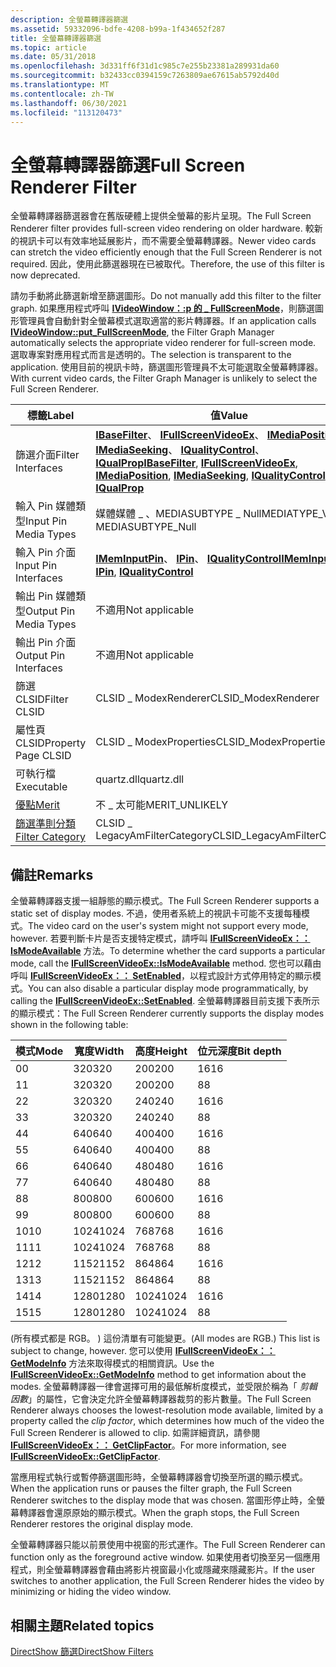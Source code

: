 ```yaml
---
description: 全螢幕轉譯器篩選
ms.assetid: 59332096-bdfe-4208-b99a-1f434652f287
title: 全螢幕轉譯器篩選
ms.topic: article
ms.date: 05/31/2018
ms.openlocfilehash: 3d331ff6f31d1c985c7e255b23381a289931da60
ms.sourcegitcommit: b32433cc0394159c7263809ae67615ab5792d40d
ms.translationtype: MT
ms.contentlocale: zh-TW
ms.lasthandoff: 06/30/2021
ms.locfileid: "113120473"
---
```

# <a name="full-screen-renderer-filter"></a><span data-ttu-id="6d556-103">全螢幕轉譯器篩選</span><span class="sxs-lookup"><span data-stu-id="6d556-103">Full Screen Renderer Filter</span></span>

<span data-ttu-id="6d556-104">全螢幕轉譯器篩選器會在舊版硬體上提供全螢幕的影片呈現。</span><span class="sxs-lookup"><span data-stu-id="6d556-104">The Full Screen Renderer filter provides full-screen video rendering on older hardware.</span></span> <span data-ttu-id="6d556-105">較新的視訊卡可以有效率地延展影片，而不需要全螢幕轉譯器。</span><span class="sxs-lookup"><span data-stu-id="6d556-105">Newer video cards can stretch the video efficiently enough that the Full Screen Renderer is not required.</span></span> <span data-ttu-id="6d556-106">因此，使用此篩選器現在已被取代。</span><span class="sxs-lookup"><span data-stu-id="6d556-106">Therefore, the use of this filter is now deprecated.</span></span>

<span data-ttu-id="6d556-107">請勿手動將此篩選新增至篩選圖形。</span><span class="sxs-lookup"><span data-stu-id="6d556-107">Do not manually add this filter to the filter graph.</span></span> <span data-ttu-id="6d556-108">如果應用程式呼叫 [**IVideoWindow：:p 的 \_ FullScreenMode**](/windows/desktop/api/Control/nf-control-ivideowindow-put_fullscreenmode)，則篩選圖形管理員會自動針對全螢幕模式選取適當的影片轉譯器。</span><span class="sxs-lookup"><span data-stu-id="6d556-108">If an application calls [**IVideoWindow::put\_FullScreenMode**](/windows/desktop/api/Control/nf-control-ivideowindow-put_fullscreenmode), the Filter Graph Manager automatically selects the appropriate video renderer for full-screen mode.</span></span> <span data-ttu-id="6d556-109">選取專案對應用程式而言是透明的。</span><span class="sxs-lookup"><span data-stu-id="6d556-109">The selection is transparent to the application.</span></span> <span data-ttu-id="6d556-110">使用目前的視訊卡時，篩選圖形管理員不太可能選取全螢幕轉譯器。</span><span class="sxs-lookup"><span data-stu-id="6d556-110">With current video cards, the Filter Graph Manager is unlikely to select the Full Screen Renderer.</span></span>



| <span data-ttu-id="6d556-111">標籤</span><span class="sxs-lookup"><span data-stu-id="6d556-111">Label</span></span> | <span data-ttu-id="6d556-112">值</span><span class="sxs-lookup"><span data-stu-id="6d556-112">Value</span></span> |
|------------------------------------------|----------------------------------------------------------------------------------------------------------------------------------------------------------------------------------------------------------------------------------------------------|
| <span data-ttu-id="6d556-113">篩選介面</span><span class="sxs-lookup"><span data-stu-id="6d556-113">Filter Interfaces</span></span>                        | <span data-ttu-id="6d556-114">[**IBaseFilter**](/windows/desktop/api/Strmif/nn-strmif-ibasefilter)、 [**IFullScreenVideoEx**](/previous-versions/windows/desktop/api/Amvideo/nn-amvideo-ifullscreenvideoex)、 [**IMediaPosition**](/windows/desktop/api/Control/nn-control-imediaposition)、 [**IMediaSeeking**](/windows/desktop/api/Strmif/nn-strmif-imediaseeking)、 [**IQualityControl**](/windows/desktop/api/Strmif/nn-strmif-iqualitycontrol)、 [**IQualProp**](/previous-versions/windows/desktop/api/Amvideo/nn-amvideo-iqualprop)</span><span class="sxs-lookup"><span data-stu-id="6d556-114">[**IBaseFilter**](/windows/desktop/api/Strmif/nn-strmif-ibasefilter), [**IFullScreenVideoEx**](/previous-versions/windows/desktop/api/Amvideo/nn-amvideo-ifullscreenvideoex), [**IMediaPosition**](/windows/desktop/api/Control/nn-control-imediaposition), [**IMediaSeeking**](/windows/desktop/api/Strmif/nn-strmif-imediaseeking), [**IQualityControl**](/windows/desktop/api/Strmif/nn-strmif-iqualitycontrol), [**IQualProp**](/previous-versions/windows/desktop/api/Amvideo/nn-amvideo-iqualprop)</span></span> |
| <span data-ttu-id="6d556-115">輸入 Pin 媒體類型</span><span class="sxs-lookup"><span data-stu-id="6d556-115">Input Pin Media Types</span></span>                    | <span data-ttu-id="6d556-116">媒體媒體 \_ 、MEDIASUBTYPE \_ Null</span><span class="sxs-lookup"><span data-stu-id="6d556-116">MEDIATYPE\_Video, MEDIASUBTYPE\_Null</span></span>                                                                                                                                                                                                               |
| <span data-ttu-id="6d556-117">輸入 Pin 介面</span><span class="sxs-lookup"><span data-stu-id="6d556-117">Input Pin Interfaces</span></span>                     | <span data-ttu-id="6d556-118">[**IMemInputPin**](/windows/desktop/api/Strmif/nn-strmif-imeminputpin)、 [**IPin**](/windows/desktop/api/Strmif/nn-strmif-ipin)、 [**IQualityControl**](/windows/desktop/api/Strmif/nn-strmif-iqualitycontrol)</span><span class="sxs-lookup"><span data-stu-id="6d556-118">[**IMemInputPin**](/windows/desktop/api/Strmif/nn-strmif-imeminputpin), [**IPin**](/windows/desktop/api/Strmif/nn-strmif-ipin), [**IQualityControl**](/windows/desktop/api/Strmif/nn-strmif-iqualitycontrol)</span></span>                                                                                                                                             |
| <span data-ttu-id="6d556-119">輸出 Pin 媒體類型</span><span class="sxs-lookup"><span data-stu-id="6d556-119">Output Pin Media Types</span></span>                   | <span data-ttu-id="6d556-120">不適用</span><span class="sxs-lookup"><span data-stu-id="6d556-120">Not applicable</span></span>                                                                                                                                                                                                                                     |
| <span data-ttu-id="6d556-121">輸出 Pin 介面</span><span class="sxs-lookup"><span data-stu-id="6d556-121">Output Pin Interfaces</span></span>                    | <span data-ttu-id="6d556-122">不適用</span><span class="sxs-lookup"><span data-stu-id="6d556-122">Not applicable</span></span>                                                                                                                                                                                                                                     |
| <span data-ttu-id="6d556-123">篩選 CLSID</span><span class="sxs-lookup"><span data-stu-id="6d556-123">Filter CLSID</span></span>                             | <span data-ttu-id="6d556-124">CLSID \_ ModexRenderer</span><span class="sxs-lookup"><span data-stu-id="6d556-124">CLSID\_ModexRenderer</span></span>                                                                                                                                                                                                                               |
| <span data-ttu-id="6d556-125">屬性頁 CLSID</span><span class="sxs-lookup"><span data-stu-id="6d556-125">Property Page CLSID</span></span>                      | <span data-ttu-id="6d556-126">CLSID \_ ModexProperties</span><span class="sxs-lookup"><span data-stu-id="6d556-126">CLSID\_ModexProperties</span></span>                                                                                                                                                                                                                             |
| <span data-ttu-id="6d556-127">可執行檔</span><span class="sxs-lookup"><span data-stu-id="6d556-127">Executable</span></span>                               | <span data-ttu-id="6d556-128">quartz.dll</span><span class="sxs-lookup"><span data-stu-id="6d556-128">quartz.dll</span></span>                                                                                                                                                                                                                                         |
| [<span data-ttu-id="6d556-129">優點</span><span class="sxs-lookup"><span data-stu-id="6d556-129">Merit</span></span>](merit.md)                       | <span data-ttu-id="6d556-130">不 \_ 太可能</span><span class="sxs-lookup"><span data-stu-id="6d556-130">MERIT\_UNLIKELY</span></span>                                                                                                                                                                                                                                    |
| [<span data-ttu-id="6d556-131">篩選準則分類</span><span class="sxs-lookup"><span data-stu-id="6d556-131">Filter Category</span></span>](filter-categories.md) | <span data-ttu-id="6d556-132">CLSID \_ LegacyAmFilterCategory</span><span class="sxs-lookup"><span data-stu-id="6d556-132">CLSID\_LegacyAmFilterCategory</span></span>                                                                                                                                                                                                                      |



 

## <a name="remarks"></a><span data-ttu-id="6d556-133">備註</span><span class="sxs-lookup"><span data-stu-id="6d556-133">Remarks</span></span>

<span data-ttu-id="6d556-134">全螢幕轉譯器支援一組靜態的顯示模式。</span><span class="sxs-lookup"><span data-stu-id="6d556-134">The Full Screen Renderer supports a static set of display modes.</span></span> <span data-ttu-id="6d556-135">不過，使用者系統上的視訊卡可能不支援每種模式。</span><span class="sxs-lookup"><span data-stu-id="6d556-135">The video card on the user's system might not support every mode, however.</span></span> <span data-ttu-id="6d556-136">若要判斷卡片是否支援特定模式，請呼叫 [**IFullScreenVideoEx：： IsModeAvailable**](/previous-versions/windows/desktop/api/Amvideo/nf-amvideo-ifullscreenvideoex-ismodeavailable) 方法。</span><span class="sxs-lookup"><span data-stu-id="6d556-136">To determine whether the card supports a particular mode, call the [**IFullScreenVideoEx::IsModeAvailable**](/previous-versions/windows/desktop/api/Amvideo/nf-amvideo-ifullscreenvideoex-ismodeavailable) method.</span></span> <span data-ttu-id="6d556-137">您也可以藉由呼叫 [**IFullScreenVideoEx：： SetEnabled**](/previous-versions/windows/desktop/api/Amvideo/nf-amvideo-ifullscreenvideoex-setenabled)，以程式設計方式停用特定的顯示模式。</span><span class="sxs-lookup"><span data-stu-id="6d556-137">You can also disable a particular display mode programmatically, by calling the [**IFullScreenVideoEx::SetEnabled**](/previous-versions/windows/desktop/api/Amvideo/nf-amvideo-ifullscreenvideoex-setenabled).</span></span> <span data-ttu-id="6d556-138">全螢幕轉譯器目前支援下表所示的顯示模式：</span><span class="sxs-lookup"><span data-stu-id="6d556-138">The Full Screen Renderer currently supports the display modes shown in the following table:</span></span>



| <span data-ttu-id="6d556-139">模式</span><span class="sxs-lookup"><span data-stu-id="6d556-139">Mode</span></span> | <span data-ttu-id="6d556-140">寬度</span><span class="sxs-lookup"><span data-stu-id="6d556-140">Width</span></span> | <span data-ttu-id="6d556-141">高度</span><span class="sxs-lookup"><span data-stu-id="6d556-141">Height</span></span> | <span data-ttu-id="6d556-142">位元深度</span><span class="sxs-lookup"><span data-stu-id="6d556-142">Bit depth</span></span> |
|------|-------|--------|-----------|
| <span data-ttu-id="6d556-143">0</span><span class="sxs-lookup"><span data-stu-id="6d556-143">0</span></span>    | <span data-ttu-id="6d556-144">320</span><span class="sxs-lookup"><span data-stu-id="6d556-144">320</span></span>   | <span data-ttu-id="6d556-145">200</span><span class="sxs-lookup"><span data-stu-id="6d556-145">200</span></span>    | <span data-ttu-id="6d556-146">16</span><span class="sxs-lookup"><span data-stu-id="6d556-146">16</span></span>        |
| <span data-ttu-id="6d556-147">1</span><span class="sxs-lookup"><span data-stu-id="6d556-147">1</span></span>    | <span data-ttu-id="6d556-148">320</span><span class="sxs-lookup"><span data-stu-id="6d556-148">320</span></span>   | <span data-ttu-id="6d556-149">200</span><span class="sxs-lookup"><span data-stu-id="6d556-149">200</span></span>    | <span data-ttu-id="6d556-150">8</span><span class="sxs-lookup"><span data-stu-id="6d556-150">8</span></span>         |
| <span data-ttu-id="6d556-151">2</span><span class="sxs-lookup"><span data-stu-id="6d556-151">2</span></span>    | <span data-ttu-id="6d556-152">320</span><span class="sxs-lookup"><span data-stu-id="6d556-152">320</span></span>   | <span data-ttu-id="6d556-153">240</span><span class="sxs-lookup"><span data-stu-id="6d556-153">240</span></span>    | <span data-ttu-id="6d556-154">16</span><span class="sxs-lookup"><span data-stu-id="6d556-154">16</span></span>        |
| <span data-ttu-id="6d556-155">3</span><span class="sxs-lookup"><span data-stu-id="6d556-155">3</span></span>    | <span data-ttu-id="6d556-156">320</span><span class="sxs-lookup"><span data-stu-id="6d556-156">320</span></span>   | <span data-ttu-id="6d556-157">240</span><span class="sxs-lookup"><span data-stu-id="6d556-157">240</span></span>    | <span data-ttu-id="6d556-158">8</span><span class="sxs-lookup"><span data-stu-id="6d556-158">8</span></span>         |
| <span data-ttu-id="6d556-159">4</span><span class="sxs-lookup"><span data-stu-id="6d556-159">4</span></span>    | <span data-ttu-id="6d556-160">640</span><span class="sxs-lookup"><span data-stu-id="6d556-160">640</span></span>   | <span data-ttu-id="6d556-161">400</span><span class="sxs-lookup"><span data-stu-id="6d556-161">400</span></span>    | <span data-ttu-id="6d556-162">16</span><span class="sxs-lookup"><span data-stu-id="6d556-162">16</span></span>        |
| <span data-ttu-id="6d556-163">5</span><span class="sxs-lookup"><span data-stu-id="6d556-163">5</span></span>    | <span data-ttu-id="6d556-164">640</span><span class="sxs-lookup"><span data-stu-id="6d556-164">640</span></span>   | <span data-ttu-id="6d556-165">400</span><span class="sxs-lookup"><span data-stu-id="6d556-165">400</span></span>    | <span data-ttu-id="6d556-166">8</span><span class="sxs-lookup"><span data-stu-id="6d556-166">8</span></span>         |
| <span data-ttu-id="6d556-167">6</span><span class="sxs-lookup"><span data-stu-id="6d556-167">6</span></span>    | <span data-ttu-id="6d556-168">640</span><span class="sxs-lookup"><span data-stu-id="6d556-168">640</span></span>   | <span data-ttu-id="6d556-169">480</span><span class="sxs-lookup"><span data-stu-id="6d556-169">480</span></span>    | <span data-ttu-id="6d556-170">16</span><span class="sxs-lookup"><span data-stu-id="6d556-170">16</span></span>        |
| <span data-ttu-id="6d556-171">7</span><span class="sxs-lookup"><span data-stu-id="6d556-171">7</span></span>    | <span data-ttu-id="6d556-172">640</span><span class="sxs-lookup"><span data-stu-id="6d556-172">640</span></span>   | <span data-ttu-id="6d556-173">480</span><span class="sxs-lookup"><span data-stu-id="6d556-173">480</span></span>    | <span data-ttu-id="6d556-174">8</span><span class="sxs-lookup"><span data-stu-id="6d556-174">8</span></span>         |
| <span data-ttu-id="6d556-175">8</span><span class="sxs-lookup"><span data-stu-id="6d556-175">8</span></span>    | <span data-ttu-id="6d556-176">800</span><span class="sxs-lookup"><span data-stu-id="6d556-176">800</span></span>   | <span data-ttu-id="6d556-177">600</span><span class="sxs-lookup"><span data-stu-id="6d556-177">600</span></span>    | <span data-ttu-id="6d556-178">16</span><span class="sxs-lookup"><span data-stu-id="6d556-178">16</span></span>        |
| <span data-ttu-id="6d556-179">9</span><span class="sxs-lookup"><span data-stu-id="6d556-179">9</span></span>    | <span data-ttu-id="6d556-180">800</span><span class="sxs-lookup"><span data-stu-id="6d556-180">800</span></span>   | <span data-ttu-id="6d556-181">600</span><span class="sxs-lookup"><span data-stu-id="6d556-181">600</span></span>    | <span data-ttu-id="6d556-182">8</span><span class="sxs-lookup"><span data-stu-id="6d556-182">8</span></span>         |
| <span data-ttu-id="6d556-183">10</span><span class="sxs-lookup"><span data-stu-id="6d556-183">10</span></span>   | <span data-ttu-id="6d556-184">1024</span><span class="sxs-lookup"><span data-stu-id="6d556-184">1024</span></span>  | <span data-ttu-id="6d556-185">768</span><span class="sxs-lookup"><span data-stu-id="6d556-185">768</span></span>    | <span data-ttu-id="6d556-186">16</span><span class="sxs-lookup"><span data-stu-id="6d556-186">16</span></span>        |
| <span data-ttu-id="6d556-187">11</span><span class="sxs-lookup"><span data-stu-id="6d556-187">11</span></span>   | <span data-ttu-id="6d556-188">1024</span><span class="sxs-lookup"><span data-stu-id="6d556-188">1024</span></span>  | <span data-ttu-id="6d556-189">768</span><span class="sxs-lookup"><span data-stu-id="6d556-189">768</span></span>    | <span data-ttu-id="6d556-190">8</span><span class="sxs-lookup"><span data-stu-id="6d556-190">8</span></span>         |
| <span data-ttu-id="6d556-191">12</span><span class="sxs-lookup"><span data-stu-id="6d556-191">12</span></span>   | <span data-ttu-id="6d556-192">1152</span><span class="sxs-lookup"><span data-stu-id="6d556-192">1152</span></span>  | <span data-ttu-id="6d556-193">864</span><span class="sxs-lookup"><span data-stu-id="6d556-193">864</span></span>    | <span data-ttu-id="6d556-194">16</span><span class="sxs-lookup"><span data-stu-id="6d556-194">16</span></span>        |
| <span data-ttu-id="6d556-195">13</span><span class="sxs-lookup"><span data-stu-id="6d556-195">13</span></span>   | <span data-ttu-id="6d556-196">1152</span><span class="sxs-lookup"><span data-stu-id="6d556-196">1152</span></span>  | <span data-ttu-id="6d556-197">864</span><span class="sxs-lookup"><span data-stu-id="6d556-197">864</span></span>    | <span data-ttu-id="6d556-198">8</span><span class="sxs-lookup"><span data-stu-id="6d556-198">8</span></span>         |
| <span data-ttu-id="6d556-199">14</span><span class="sxs-lookup"><span data-stu-id="6d556-199">14</span></span>   | <span data-ttu-id="6d556-200">1280</span><span class="sxs-lookup"><span data-stu-id="6d556-200">1280</span></span>  | <span data-ttu-id="6d556-201">1024</span><span class="sxs-lookup"><span data-stu-id="6d556-201">1024</span></span>   | <span data-ttu-id="6d556-202">16</span><span class="sxs-lookup"><span data-stu-id="6d556-202">16</span></span>        |
| <span data-ttu-id="6d556-203">15</span><span class="sxs-lookup"><span data-stu-id="6d556-203">15</span></span>   | <span data-ttu-id="6d556-204">1280</span><span class="sxs-lookup"><span data-stu-id="6d556-204">1280</span></span>  | <span data-ttu-id="6d556-205">1024</span><span class="sxs-lookup"><span data-stu-id="6d556-205">1024</span></span>   | <span data-ttu-id="6d556-206">8</span><span class="sxs-lookup"><span data-stu-id="6d556-206">8</span></span>         |



 

<span data-ttu-id="6d556-207"> (所有模式都是 RGB。 ) 這份清單有可能變更。</span><span class="sxs-lookup"><span data-stu-id="6d556-207">(All modes are RGB.) This list is subject to change, however.</span></span> <span data-ttu-id="6d556-208">您可以使用 [**IFullScreenVideoEx：： GetModeInfo**](/previous-versions/windows/desktop/api/Amvideo/nf-amvideo-ifullscreenvideoex-getmodeinfo) 方法來取得模式的相關資訊。</span><span class="sxs-lookup"><span data-stu-id="6d556-208">Use the [**IFullScreenVideoEx::GetModeInfo**](/previous-versions/windows/desktop/api/Amvideo/nf-amvideo-ifullscreenvideoex-getmodeinfo) method to get information about the modes.</span></span> <span data-ttu-id="6d556-209">全螢幕轉譯器一律會選擇可用的最低解析度模式，並受限於稱為「 *剪輯因數*」的屬性，它會決定允許全螢幕轉譯器裁剪的影片數量。</span><span class="sxs-lookup"><span data-stu-id="6d556-209">The Full Screen Renderer always chooses the lowest-resolution mode available, limited by a property called the *clip factor*, which determines how much of the video the Full Screen Renderer is allowed to clip.</span></span> <span data-ttu-id="6d556-210">如需詳細資訊，請參閱 [**IFullScreenVideoEx：： GetClipFactor**](/previous-versions/windows/desktop/api/Amvideo/nf-amvideo-ifullscreenvideoex-getclipfactor)。</span><span class="sxs-lookup"><span data-stu-id="6d556-210">For more information, see [**IFullScreenVideoEx::GetClipFactor**](/previous-versions/windows/desktop/api/Amvideo/nf-amvideo-ifullscreenvideoex-getclipfactor).</span></span>

<span data-ttu-id="6d556-211">當應用程式執行或暫停篩選圖形時，全螢幕轉譯器會切換至所選的顯示模式。</span><span class="sxs-lookup"><span data-stu-id="6d556-211">When the application runs or pauses the filter graph, the Full Screen Renderer switches to the display mode that was chosen.</span></span> <span data-ttu-id="6d556-212">當圖形停止時，全螢幕轉譯器會還原原始的顯示模式。</span><span class="sxs-lookup"><span data-stu-id="6d556-212">When the graph stops, the Full Screen Renderer restores the original display mode.</span></span>

<span data-ttu-id="6d556-213">全螢幕轉譯器只能以前景使用中視窗的形式運作。</span><span class="sxs-lookup"><span data-stu-id="6d556-213">The Full Screen Renderer can function only as the foreground active window.</span></span> <span data-ttu-id="6d556-214">如果使用者切換至另一個應用程式，則全螢幕轉譯器會藉由將影片視窗最小化或隱藏來隱藏影片。</span><span class="sxs-lookup"><span data-stu-id="6d556-214">If the user switches to another application, the Full Screen Renderer hides the video by minimizing or hiding the video window.</span></span>

## <a name="related-topics"></a><span data-ttu-id="6d556-215">相關主題</span><span class="sxs-lookup"><span data-stu-id="6d556-215">Related topics</span></span>

<dl> <dt>

[<span data-ttu-id="6d556-216">DirectShow 篩選</span><span class="sxs-lookup"><span data-stu-id="6d556-216">DirectShow Filters</span></span>](directshow-filters.md)
</dt> </dl>

 

 



